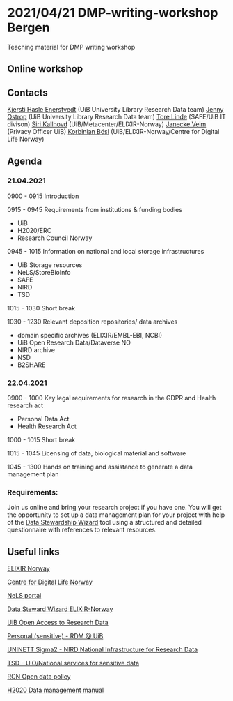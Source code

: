 2021/04/21 DMP-writing-workshop Bergen
======

Teaching material for DMP writing workshop

## Online workshop

## Contacts
[Kjersti Hasle Enerstvedt](https://www.uib.no/en/persons/Kjersti.Hasle.Enerstvedt) (UiB University Library Research Data team)
[Jenny Ostrop](https://www.uib.no/en/persons/Jenny.Ostrop) (UiB University Library Research Data team)
[Tore Linde](https://www.uib.no/en/persons/Tore.Andre.Linde) (SAFE/UiB IT divison)
[Siri Kallhovd](https://www.uib.no/en/persons/Siri.Kallhovd) (UiB/Metacenter/ELIXIR-Norway)
[Janecke Veim](https://www.uib.no/personer/Janecke.Helene.Veim) (Privacy Officer UiB)
[Korbinian Bösl](https://www.uib.no/en/persons/Korbinian.Boesl) (UiB/ELIXIR-Norway/Centre for Digital Life Norway)

## Agenda
### 21.04.2021

0900 - 0915 Introduction

0915 - 0945 Requirements from institutions & funding bodies
* UiB
* H2020/ERC
* Research Council Norway


0945 - 1015 Information on national and local storage infrastructures

* UiB Storage resources
* NeLS/StoreBioInfo
* SAFE
* NIRD
* TSD


1015 - 1030 Short break

1030 - 1230 Relevant deposition repositories/ data archives

* domain specific archives (ELIXIR/EMBL-EBI, NCBI)
* UiB Open Research Data/Dataverse NO
* NIRD archive
* NSD
* B2SHARE


### 22.04.2021

0900 - 1000 Key legal requirements for research in the GDPR and Health research act

* Personal Data Act
* Health Research Act


1000 - 1015 Short break

1015 - 1045 Licensing of data, biological material and software

1045 - 1300 Hands on training and assistance to generate a data management plan

### Requirements:

Join us online and bring your research project if you have one. You will get the opportunity to set up a data management plan for your project with help of the [Data Stewardship Wizard](https://elixir-no.ds-wizard.org/) tool using a structured and detailed questionnaire with references to relevant resources.


## Useful links

  [ELIXIR Norway](https://www.elixir-norway.org/)
  
  [Centre for Digital Life Norway](https://digitallifenorway.org/gb/)
  
  [NeLS portal](https://nels.bioinfo.no/)
  
  [Data Steward Wizard ELIXIR-Norway](https://elixir-no.ds-wizard.org/)
  
  [UiB Open Access to Research Data](https://www.uib.no/en/ub/111372/open-access-research-data)
  
  [Personal (sensitive) - RDM @ UiB](https://www.uib.no/personvern/129857/personvern-i-forskning-ved-uib)
 
  [UNINETT Sigma2 - NIRD National Infrastructure for Research Data](https://documentation.sigma2.no/storage/nird.html)
  
  [TSD - UiO/National services for sensitive data](https://www.uio.no/english/services/it/research/sensitive-data/index.html)
  
  [RCN Open data policy](https://www.forskningsradet.no/en/Adviser-research-policy/open-science/open-access-to-research-data/)
  
  [H2020 Data management manual](https://ec.europa.eu/research/participants/docs/h2020-funding-guide/cross-cutting-issues/open-access-data-management/data-management_en.htm)
